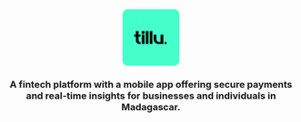 <div align="center">
    <picture align="center" width="360">
        <img align="center" width="100" height="100" alt="The Tillu logo." src="/profile/logo.svg">
    </picture>
</div>

<h3 align="center">A fintech platform with a mobile app offering secure payments and real-time insights for businesses and individuals in Madagascar.</h3>
